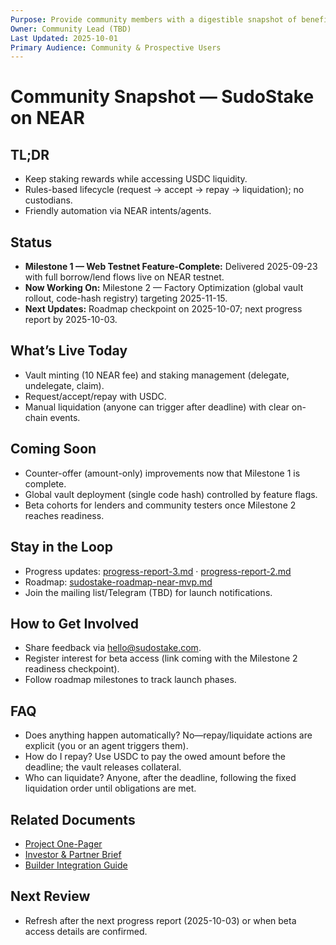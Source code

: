 ```yaml
---
Purpose: Provide community members with a digestible snapshot of benefits, status, and how to stay involved.
Owner: Community Lead (TBD)
Last Updated: 2025-10-01
Primary Audience: Community & Prospective Users
---
```


# Community Snapshot — SudoStake on NEAR

## TL;DR
- Keep staking rewards while accessing USDC liquidity.
- Rules-based lifecycle (request → accept → repay → liquidation); no custodians.
- Friendly automation via NEAR intents/agents.

## Status
- **Milestone 1 — Web Testnet Feature-Complete:** Delivered 2025-09-23 with full borrow/lend flows live on NEAR testnet.
- **Now Working On:** Milestone 2 — Factory Optimization (global vault rollout, code-hash registry) targeting 2025-11-15.
- **Next Updates:** Roadmap checkpoint on 2025-10-07; next progress report by 2025-10-03.

## What’s Live Today
- Vault minting (10 NEAR fee) and staking management (delegate, undelegate, claim).
- Request/accept/repay with USDC.
- Manual liquidation (anyone can trigger after deadline) with clear on-chain events.

## Coming Soon
- Counter-offer (amount-only) improvements now that Milestone 1 is complete.
- Global vault deployment (single code hash) controlled by feature flags.
- Beta cohorts for lenders and community testers once Milestone 2 reaches readiness.

## Stay in the Loop
- Progress updates: [progress-report-3.md](../execution/progress-report-3.md) · [progress-report-2.md](../execution/progress-report-2.md)
- Roadmap: [sudostake-roadmap-near-mvp.md](../execution/sudostake-roadmap-near-mvp.md)
- Join the mailing list/Telegram (TBD) for launch notifications.

## How to Get Involved
- Share feedback via hello@sudostake.com.
- Register interest for beta access (link coming with the Milestone 2 readiness checkpoint).
- Follow roadmap milestones to track launch phases.

## FAQ
- Does anything happen automatically? No—repay/liquidate actions are explicit (you or an agent triggers them).
- How do I repay? Use USDC to pay the owed amount before the deadline; the vault releases collateral.
- Who can liquidate? Anyone, after the deadline, following the fixed liquidation order until obligations are met.

## Related Documents
- [Project One-Pager](./project-one-pager-sudostake-near.md)
- [Investor & Partner Brief](./investor-partner-brief.md)
- [Builder Integration Guide](./builder-integration-guide.md)

## Next Review
- Refresh after the next progress report (2025-10-03) or when beta access details are confirmed.
